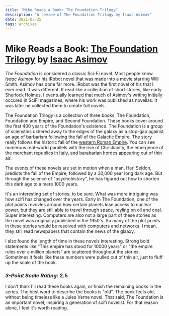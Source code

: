 ```yaml
---
title: "Mike Reads a Book: The Foundation Trilogy"
description: "A review of The Foundation Trilogy by Isaac Asimov"
date: 2021-05-25
tags: archives
---
```


# Mike Reads a Book: [The Foundation Trilogy](https://www.goodreads.com/book/show/46654.The_Foundation_Trilogy) by [Isaac Asimov](https://en.wikipedia.org/wiki/Isaac_Asimov)

*The Foundation* is considered a classic Sci-Fi novel. Most people know *Isaac Asimov* for his iRobot novel that was made into a movie starring Will Smith. Asimov has done far more. iRobot was the first novel of his that I ever read. It was different. It read like a collection of short stories, like early Sherlock Holmes. I eventually learned that much of Asimov's writing initially occured in SciFi magazines, where his work was published as novellas. It was later he collected them to create full novels.

The Foundation Trilogy is a collection of three books. The Foundation, Foundation and Empire, and Second Foundation. These books cover around the first 400 years of the Foundation's existence. The Foundation is a group of scienstins ushered away to the edges of the galaxy as a stop-gap against an age of barbarism following the fall of the Galactic Empire. The story really follows the historic fall of the [western Roman Empire](https://en.wikipedia.org/wiki/Fall_of_the_Western_Roman_Empire). You can see numerous real-world parallels with the rise of Christianity, the emergence of the merchant republics in Italy, and barabarian hordes appearing out of thin air.

The events of these novels are set in motion when a man, Hari Seldon, predicts the fall of the Empire, followed by a 30,000 year long dark age. But through the science of "psychohistory", he has figured out how to shorten this dark age to a mere 1000 years.

It's an interesting set of stories, to be sure. What was more intriguing was how scifi has changed over the years. Early in The Foundation, one of the plot points revovles around how certain planets lose access to nuclear power, but they are still able to travel through space, reyling on oil and coal. Super interesting. Computers are also not a large part of these stories as the novel was originally published in the 1950's. So many of the plot points in these stories would be resolved with computers and networks. I mean, they still read newspapers that contain the news of the glaaxy.

I also found the length of time in these novels interesting. Strong bold statements like "This empire has stood for 10000 years" or "the empire rules over a million planets" are scattered throughout the stories. Sometimes it feels like these numbers were pulled out of thin air, just to fluff up the scale of the book.

### *3-Point Scale Rating:* 2.5

I don't think I'll read these books again, or finish the remaining books in the series. The best word to describe the books is "old". The book feels old, without being timeless like a Jules Verne novel. That said, The Foundation is an important novel, inspiring a generation of scifi novelist. For that reason alone, I feel it's worth reading.